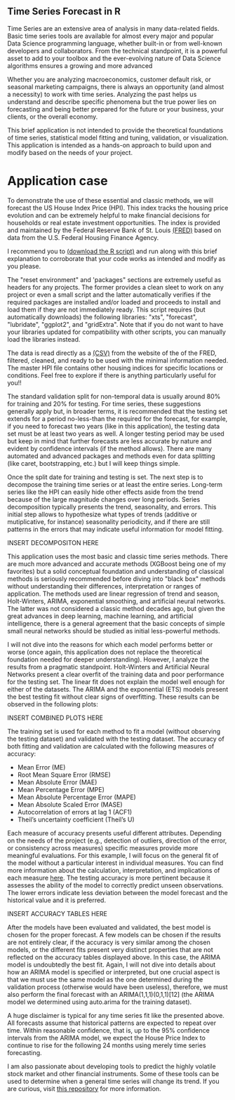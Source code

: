 ## Time Series Forecast in R
 
Time Series are an extensive area of analysis in many data-related fields. Basic time series tools are available for almost every major and popular Data Science programming language, whether built-in or from well-known developers and collaborators. From the technical standpoint, it is a powerful asset to add to your toolbox and the ever-evolving nature of Data Science algorithms ensures a growing and more advanced 

Whether you are analyzing macroeconomics, customer default risk, or seasonal marketing campaigns, there is always an opportunity (and almost a necessity) to work with time series. Analyzing the past helps us understand and describe specific phenomena but the true power lies on forecasting and being better prepared for the future or your business, your clients, or the overall economy.

This brief application is not intended to provide the theoretical foundations of time series, statistical model fitting and tuning, validation, or visualization. This application is intended as a hands-on approach to build upon and modify based on the needs of your project.

# Application case

To demonstrate the use of these essential and classic methods, we will forecast the US House Index Price (HPI). This index tracks the housing price evolution and can be extremely helpful to make financial decisions for households or real estate investment opportunities. The index is provided and maintained by the Federal Reserve Bank of St. Louis [(FRED)](https://fred.stlouisfed.org/series/USSTHPI) based on data from the U.S. Federal Housing Finance Agency.

I recommend you to [(download the R script)](https://github.com/renatoguadamuz/TimeSeries_Forecast/blob/main/HPI_Forecast.R) and run along with this brief explanation to corroborate that your code works as intended and modify as you please.

The "reset environment" and 'packages" sections are extremely useful as headers for any projects. The former provides a clean sleet to work on any project or even a small script and the latter automatically verifies if the required packages are installed and/or loaded and proceeds to install and load them if they are not immediately ready. This script requires (but automatically downloads) the following libraries: "xts", "forecast", "lubridate", "ggplot2", and "gridExtra". Note that if you do not want to have your libraries updated for compatibility with other scripts, you can manually load the libraries instead.

The data is read directly as a [(CSV)](https://www.fhfa.gov/HPI_master.csv) from the website of the of the FRED, filtered, cleaned, and ready to be used with the minimal information needed. The master HPI file contains other housing indices for specific locations or conditions. Feel free to explore if there is anything particularly useful for you!!

The standard validation split for non-temporal data is usually around 80% for training and 20% for testing. For time series, these suggestions generally apply but, in broader terms, it is recommended that the testing set extends for a period no-less-than the required for the forecast, for example, if you need to forecast two years (like in this application), the testing data set must be at least two years as well. A longer testing period may be used but keep in mind that further forecasts are less accurate by nature and evident by confidence intervals (if the method allows). There are many automated and advanced packages and methods even for data splitting (like caret, bootstrapping, etc.) but I will keep things simple.

Once the split date for training and testing is set. The next step is to decompose the training time series or at least the entire series. Long-term series like the HPI can easily hide other effects aside from the trend because of the large magnitude changes over long periods. Series decomposition typically presents the trend, seasonality, and errors. This initial step allows to hypothesize what types of trends (additive or mutiplicative, for instance) seasonality periodicity, and if there are still patterns in the errors that may indicate useful information for model fitting.

INSERT DECOMPOSITON HERE

This application uses the most basic and classic time series methods. There are much more advanced and accurate methods (XGBoost being one of my favorites) but a solid conceptual foundation and understanding of classical methods is seriously recommended before diving into "black box" methods without understanding their differences, interpretation or ranges of application. The methods used are linear regression of trend and season, Holt-Winters, ARIMA, exponential smoothing, and artificial neural networks. The latter was not considered a classic method decades ago, but given the great advances in deep learning, machine learning, and artificial intelligence, there is a general agreement that the basic concepts of simple small neural networks should be studied as initial less-powerful methods.

I will not dive into the reasons for which each model performs better or worse (once again, this application does not replace the theoretical foundation needed for deeper understanding). However, I analyze the results from a pragmatic standpoint. Holt-Winters and Artificial Neural Networks present a clear overfit of the training data and poor performance for the testing set. The linear fit does not explain the model well enough for either of the datasets. The ARIMA and the exponential (ETS) models present the best testing fit without clear signs of overfitting. These results can be observed in the following plots:

INSERT COMBINED PLOTS HERE

The training set is used for each method to fit a model (without observing the testing dataset) and validated with the testing dataset. The accuracy of both fitting and validation are calculated with the following measures of accuracy:
- Mean Error (ME)
- Root Mean Square Error (RMSE)
- Mean Absolute Error (MAE)
- Mean Percentage Error (MPE)
- Mean Absolute Percentage Error (MAPE)
- Mean Absolute Scaled Error (MASE)
- Autocorrelation of errors at lag 1 (ACF1) 
- Theil’s uncertainty coefficient (Theil’s U)

Each measure of accuracy presents useful different attributes. Depending on the needs of the project (e.g., detection of outliers, direction of the error, or consistency across measures) specific measures provide more meaningful evaluations. For this example, I will focus on the general fit of the model without a particular interest in individual measures. You can find more information about the calculation, interpretation, and implications of each measure [here](https://otexts.com/fpp2/accuracy.html).
The testing accuracy is more pertinent because it assesses the ability of the model to correctly predict unseen observations. The lower errors indicate less deviation between the model forecast and the historical value and it is preferred.

INSERT ACCURACY TABLES HERE

After the models have been evaluated and validated, the best model is chosen for the proper forecast. A few models can be chosen if the results are not entirely clear, if the accuracy is very similar among the chosen models, or the different fits present very distinct properties that are not reflected on the accuracy tables displayed above. In this case, the ARIMA model is undoubtedly the best fit. Again, I will not dive into details about how an ARIMA model is specified or interpreted, but one crucial aspect is that we must use the same model as the one determined during the validation process (otherwise would have been useless), therefore, we must also perform the final forecast with an ARIMA(1,1,1)(0,1,1)[12] (the ARIMA model we determined using auto.arima for the training dataset).

A huge disclaimer is typical for any time series fit like the presented above. All forecasts assume that historical patterns are expected to repeat over time. Within reasonable confidence, that is, up to the 95% confidence intervals from the ARIMA model, we expect the House Price Index to continue to rise for the following 24 months using merely time series forecasting. 

I am also passionate about developing tools to predict the highly volatile stock market and other financial instruments. Some of these tools can be used to determine when a general time series will change its trend. If you are curious, visit [this repository](https://github.com/renatoguadamuz/USSTHPI) for more information.
